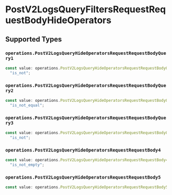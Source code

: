 # PostV2LogsQueryFiltersRequestRequestBodyHideOperators


## Supported Types

### `operations.PostV2LogsQueryHideOperatorsRequestRequestBodyQuery1`

```typescript
const value: operations.PostV2LogsQueryHideOperatorsRequestRequestBodyQuery1 =
  "is_not";
```

### `operations.PostV2LogsQueryHideOperatorsRequestRequestBodyQuery2`

```typescript
const value: operations.PostV2LogsQueryHideOperatorsRequestRequestBodyQuery2 =
  "is_not_equal";
```

### `operations.PostV2LogsQueryHideOperatorsRequestRequestBodyQuery3`

```typescript
const value: operations.PostV2LogsQueryHideOperatorsRequestRequestBodyQuery3 =
  "is_not";
```

### `operations.PostV2LogsQueryHideOperatorsRequestRequestBody4`

```typescript
const value: operations.PostV2LogsQueryHideOperatorsRequestRequestBody4 =
  "is_not_empty";
```

### `operations.PostV2LogsQueryHideOperatorsRequestRequestBody5`

```typescript
const value: operations.PostV2LogsQueryHideOperatorsRequestRequestBody5 = "is";
```

